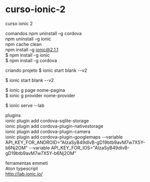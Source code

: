 # curso-ionic-2
curso ionic 2

comandos
npm uninstall –g cordova<br/>
npm uninstall –g ionic<br/>
npm cache clean<br/>
npm install –g ionic@2.1.1<br/>
$ npm install -g ionic<br/>
$ npm install -g cordova<br/>

criando projeto
$ ionic start blank --v2<br/>

$ ionic start blank --v2<br/>

$ ionic g page nome-pagina<br/>
$ ionic g provider nome-provider<br/>

$ ionic serve --lab<br/>

plugins<br/>
ionic plugin add cordova-sqlite-storage<br/>
ionic plugin add cordova-plugin-nativestorage<br/>
ionic plugin add cordova-plugin-camera<br/>
ionic plugin add cordova-plugin-googlemaps --variable API_KEY_FOR_ANDROID="AIzaSyB49dIvB-gD19btb9avM7w7X5Y-b6Nj2OM" --variable API_KEY_FOR_IOS="AIzaSyB49dIvB-gD19btb9avM7w7X5Y-b6Nj2OM"<br/>

ferramentas
emmeti<br/>
Aton typescript<br/>
http://lab.ionic.io/<br/>
